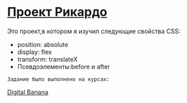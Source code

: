 # [Проект Рикардо](https://geometrydash2005.github.io/ricardo/.)

Это проект,в котором я изучил следующие свойства CSS:

* position: absolute
* display: flex
* transform: translateX
* Псевдоэлементы:before и after

```
Задание было выполнено на курсах:
```
[Digital Banana](https://www.digital-banana.ru/)